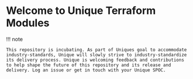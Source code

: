 # Welcome to Unique Terraform Modules

!!! note

    This repository is incubating. As part of Uniques goal to accommodate industry-standards, Unique will slowly strive to industry-standardize its delivery process. Unique is welcoming feedback and contributions to help shape the future of this repository and its release and delivery. Log an issue or get in touch with your Unique SPOC.
